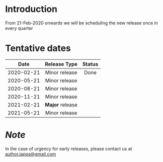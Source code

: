 Introduction
===
From 21-Feb-2020 onwards we will be scheduling the new release once in every quarter

Tentative dates
===
|Date           |Release Type       |      Status|
| ------------- |:-------------:|:-----:|
| 2020-02-21      | Minor release |Done|
| 2020-05-21      | Minor release | |
| 2020-08-21      | Minor release | |
| 2020-11-21      | Minor release | |
| 2021-02-21      | **Major** release | |
| 2021-05-21      | Minor release | |


_Note_
===
In the case of urgency for early releases, please contact us at author.japps@gmail.com